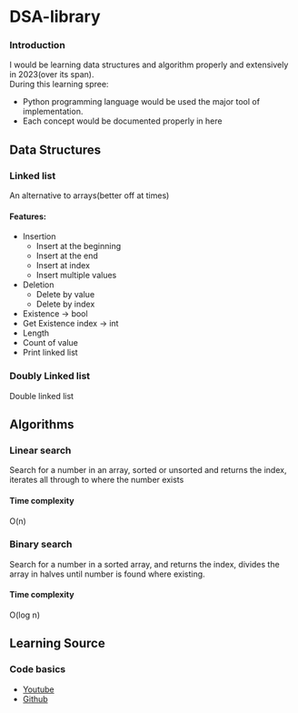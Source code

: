 # DSA-library
### Introduction 
I would be learning data structures and algorithm properly and extensively in 2023(over its span).<br>
During this learning spree: 
- Python programming language would be used the major tool of implementation.
- Each concept would be documented properly in here

## Data Structures
### Linked list
An alternative to arrays(better off at times)
#### Features:
  - Insertion
    - Insert at the beginning
    - Insert at the end
    - Insert at index
    - Insert multiple values
  - Deletion
    - Delete by value
    - Delete by index
  - Existence -> bool
  - Get Existence index -> int
  - Length
  - Count of value
  - Print linked list

### Doubly Linked list
Double linked list

## Algorithms
### Linear search 
Search for a number in an array, sorted or unsorted and returns the index, iterates all through to where the number exists
#### Time complexity
O(n)
### Binary search 
Search for a number in a sorted array, and returns the index, divides the array in halves until number is found where existing.
#### Time complexity
O(log n)

## Learning Source
  ### Code basics
  - <a href="https://www.youtube.com/playlist?list=PLeo1K3hjS3uu_n_a__MI_KktGTLYopZ12"> Youtube </a>
  - <a href="https://github.com/codebasics/data-structures-algorithms-python"> Github </a>
